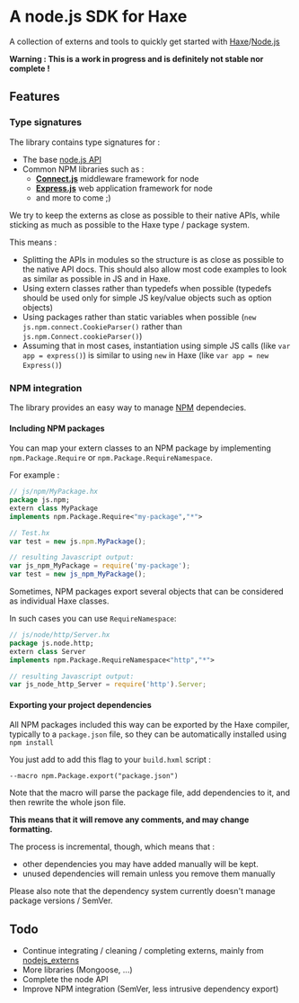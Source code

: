# A node.js SDK for Haxe

A collection of externs and tools to quickly get started with [Haxe](http://www.haxe.org)/[Node.js](http://nodejs.org)

**Warning : This is a work in progress and is definitely not stable nor complete !**

## Features

### Type signatures

The library contains type signatures for :

* The base [node.js API](http://nodejs.org/api/)
* Common NPM libraries such as :
	* **[Connect.js](http://www.senchalabs.org/connect/)** middleware framework for node
	* **[Express.js](http://expressjs.com/)** web application framework for node
	* and more to come ;)
	
We try to keep the externs as close as possible to their native APIs, 
while sticking as much as possible to the Haxe type / package system.

This means :
* Splitting the APIs in modules so the structure is as close as possible to the native API docs.
  This should also allow most code examples to look as similar as possible in JS and in Haxe.
* Using extern classes rather than typedefs when possible 
  (typedefs should be used only for simple JS key/value objects such as option objects)
* Using packages rather than static variables when possible 
  (``new js.npm.connect.CookieParser()`` rather than ``js.npm.Connect.cookieParser()``)
* Assuming that in most cases, instantiation using simple JS calls (like ``var app = express()``) 
  is similar to using ``new`` in Haxe (like ``var app = new Express()``)

### NPM integration

The library provides an easy way to manage [NPM](https://npmjs.org/) dependecies.

#### Including NPM packages

You can map your extern classes to an NPM package by implementing `npm.Package.Require` or `npm.Package.RequireNamespace`.

For example :
```haxe
// js/npm/MyPackage.hx
package js.npm;
extern class MyPackage
implements npm.Package.Require<"my-package","*">
```
```js
// Test.hx
var test = new js.npm.MyPackage();
```
```js
// resulting Javascript output:
var js_npm_MyPackage = require('my-package');
var test = new js_npm_MyPackage();
```

Sometimes, NPM packages export several objects that can be considered as individual Haxe classes.

In such cases you can use ``RequireNamespace``:
```haxe
// js/node/http/Server.hx
package js.node.http;
extern class Server
implements npm.Package.RequireNamespace<"http","*">
```
```js
// resulting Javascript output:
var js_node_http_Server = require('http').Server;
```

#### Exporting your project dependencies

All NPM packages included this way can be exported by the Haxe compiler, typically to a ``package.json`` file, 
so they can be automatically installed using ``npm install``

You just add to add this flag to your ``build.hxml`` script :
```
--macro npm.Package.export("package.json")
```

Note that the macro will parse the package file, 
add dependencies to it, 
and then rewrite the whole json file.

**This means that it will remove any comments, and may change formatting.**

The process is incremental, though, which means that :

* other dependencies you may have added manually will be kept.
* unused dependencies will remain unless you remove them manually

Please also note that the dependency system currently doesn't manage package versions / SemVer.

## Todo

* Continue integrating / cleaning / completing externs, mainly from [nodejs_externs](https://github.com/dionjwa/nodejs_externs)
* More libraries (Mongoose, ...)
* Complete the node API
* Improve NPM integration (SemVer, less intrusive dependency export)
